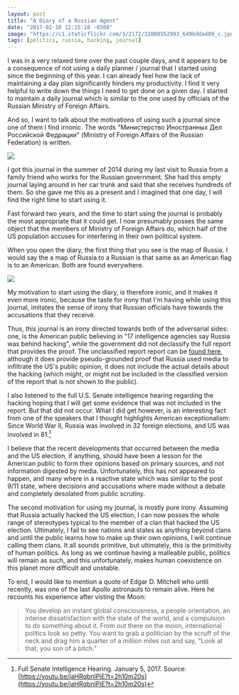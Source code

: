 ```yaml
---
layout: post
title: "A Diary of a Russian Agent"
date: "2017-02-10 12:15:10 -0500"
image: "https://c1.staticflickr.com/3/2172/32008552993_649bdda489_c.jpg"
tags: [politics, russia, hacking, journal]
---
```


I was in a very relaxed time over the past couple days, and it appears to be a consequence of not using a daily planner / journal that I started using since the beginning of this year. I can already feel how the lack of maintaining a day plan significantly hinders my productivity. I find it very helpful to write down the things I need to get done on a given day. I started to maintain a daily journal which is similar to the one used by officials of the Russian Ministry of Foreign Affairs. 

And so, I want to talk about the motivations of using such a journal since one of them I find irnonic. The words "Министерство Иностранных Дел Российской Федрации" (Ministry of Foreign Affairs of the Russian Federation) is written.

![](https://c1.staticflickr.com/3/2172/32008552993_649bdda489_c.jpg)

I got this journal in the summer of 2014 during my last visit to Russia from a family friend who works for the Russian government. She had this empty journal laying around in her car trunk and said that she receives hundreds of them. So she gave me this as a present and I imagined that one day, I will find the right time to start using it.

Fast forward two years, and the time to start using the journal is probably the most appropriate that it could get. I now presumably posses the same object that the members of Ministry of Foreign Affairs do, which half of the US population accuses for interfering in their own political system.

When you open the diary, the first thing that you see is the map of Russia. I would say the a map of Russia to a Russian is that same as an American flag is to an American. Both are found everywhere.

![](https://c2.staticflickr.com/4/3814/32669373972_b46a719b3b_c.jpg)

My motivation to start using the diary, is therefore ironic, and it makes it even more ironic, because the taste for irony that I'm having while using this journal, imitates the sense of irony that Russian officials have towards the accusations that they receive.

Thus, this journal is an irony directed towards both of the adversarial sides: one, is the American public believing in "17 intelligence agencies say Russia was behind hacking", while the government did not declassify the full report that provides the proof. The unclassified report report can be [found here](https://www.google.com/url?q=https%3A%2F%2Fwww.dni.gov%2Ffiles%2Fdocuments%2FICA_2017_01.pdf&sa=D&sntz=1&usg=AFQjCNGngBEfadgQE3fOzjAZM4p5IFv0Hg), although it does provide pseudo-grounded proof that Russia used media to infiltrate the US's public opinion, it does not include the actual details about the hacking (which might, or might not be included in the classified version of the report that is not shown to the public).

I also listened to the full U.S. Senate intelligence hearing regarding the hacking hoping that I will get some evidence that was not included in the report. But that did not occur. What I did get however, is an interesting fact from one of the speakers that I thought highlights American exceptionalism: Since World War II, Russia was involved in 32 foreign elections, and US was involved in 81.[^25f079ff]

I believe that the recent developments that occurred between the media and the US election, if anything, should have been a lesson for the American public to form their opinions based on primary sources, and not information digested by media. Unfortunately, this has not appeared to happen, and many where in a reactive state which was similar to the post 9/11 state, where decisions and accusations where made without a debate and completely desolated from public scrutiny.

The second motivation for using my journal, is mostly pure irony. Assuming that Russia actually hacked the US election, I can now posses the whole range of stereotypes typical to the member of a clan that hacked the US election. Ultimately, I fail to see nations and states as anything beyond clans and until the public learns how to make up their own opinions, I will continue calling them clans. It all sounds primitive, but ultimately, this is the primitivity of human politics. As long as we continue having a malleable public, politics will remain as such, and this unfortunately, makes human coexistence on this planet more difficult and unstable.

To end, I would like to mention a quote of Edgar D. Mitchell who until recently, was one of the last Apollo astronauts to remain alive. Here he recounts his experience after visting the Moon:

> You develop an instant global consciousness, a people orientation, an intense dissatisfaction with the state of the world, and a compulsion to do something about it. From out there on the moon, international politics look so petty. You want to grab a politician by the scruff of the neck and drag him a quarter of a million miles out and say, "Look at that, you son of a bitch."


[^25f079ff]: Full Senate Intelligence Hearing. January 5, 2017. Source: [https://youtu.be/jaHRqbnlPjE?t=2h10m20s](https://youtu.be/jaHRqbnlPjE?t=2h10m20s)
